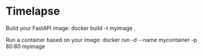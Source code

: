 # Timelapse

Build your FastAPI image:
docker build -t myimage .

Run a container based on your image:
docker run -d --name mycontainer -p 80:80 myimage
